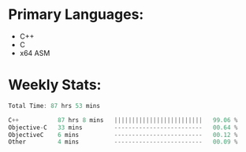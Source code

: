 # Primary Languages:
- C++
- C
- x64 ASM

# Weekly Stats:
<!--START_SECTION:waka-->

```C++
Total Time: 87 hrs 53 mins

C++           87 hrs 8 mins   |||||||||||||||||||||||||   99.06 %
Objective-C   33 mins         -------------------------   00.64 %
ObjectiveC    6 mins          -------------------------   00.12 %
Other         4 mins          -------------------------   00.09 %
```

<!--END_SECTION:waka-->


